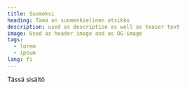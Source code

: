```yaml
---
title: Suomeksi
heading: Tämä on suomenkielinen otsikko
description: used as description as well as teaser text
image: Used as header image and as OG-image 
tags:
  - lorem
  - ipsum
lang: fi
---
```


Tässä sisältö